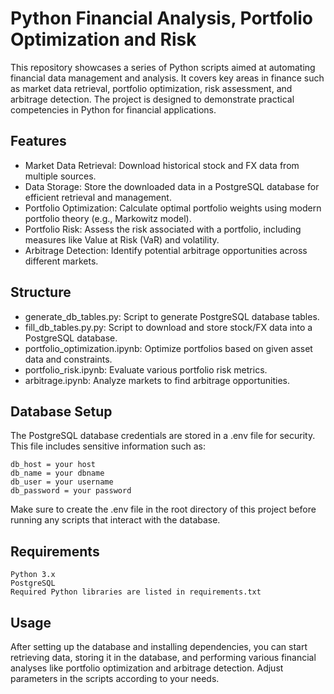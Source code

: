 # Python Financial Analysis, Portfolio Optimization and Risk

This repository showcases a series of Python scripts aimed at automating financial data management and analysis. It covers key areas in finance such as market data retrieval, portfolio optimization, risk assessment, and arbitrage detection. The project is designed to demonstrate practical competencies in Python for financial applications.

## Features

- Market Data Retrieval: Download historical stock and FX data from multiple sources.
- Data Storage: Store the downloaded data in a PostgreSQL database for efficient retrieval and management.
- Portfolio Optimization: Calculate optimal portfolio weights using modern portfolio theory (e.g., Markowitz model).
- Portfolio Risk: Assess the risk associated with a portfolio, including measures like Value at Risk (VaR) and volatility.
- Arbitrage Detection: Identify potential arbitrage opportunities across different markets.

## Structure

- generate_db_tables.py: Script to generate PostgreSQL database tables.
- fill_db_tables.py.py: Script to download and store stock/FX data into a PostgreSQL database.
- portfolio_optimization.ipynb: Optimize portfolios based on given asset data and constraints.
- portfolio_risk.ipynb: Evaluate various portfolio risk metrics.
- arbitrage.ipynb: Analyze markets to find arbitrage opportunities.

## Database Setup

The PostgreSQL database credentials are stored in a .env file for security. This file includes sensitive information such as:

    db_host = your host
    db_name = your dbname
    db_user = your username
    db_password = your password

Make sure to create the .env file in the root directory of this project before running any scripts that interact with the database.

## Requirements

    Python 3.x
    PostgreSQL
    Required Python libraries are listed in requirements.txt

## Usage

After setting up the database and installing dependencies, you can start retrieving data, storing it in the database, and performing various financial analyses like portfolio optimization and arbitrage detection. Adjust parameters in the scripts according to your needs.
